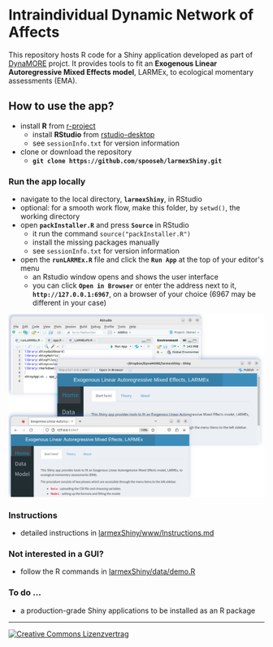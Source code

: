 # Intraindividual Dynamic Network of Affects
This repository hosts R code for a Shiny application developed as part of 
[DynaMORE](http://www.dynamore-project.eu) projct. It provides tools to fit an 
**Exogenous Linear Autoregressive Mixed Effects model**, LARMEx, to ecological 
momentary assessments (EMA). 

## How to use the app?
- install **R** from [r-project](https://www.r-project.org/)
    * install **RStudio** from [rstudio-desktop](https://posit.co/download/rstudio-desktop/)
    * see `sessionInfo.txt` for version information 
- clone or download the repository
    * **`git clone https://github.com/spooseh/larmexShiny.git`**
### Run the app locally
- navigate to the local directory, **`larmexShiny`**, in RStudio
- optional: for a smooth work flow, make this folder, by `setwd()`, the working directory 
- open **`packInstaller.R`** and press **`Source`** in RStudio
    * it run the command `source("packInstaller.R")` 
    * install the missing packages manually
    * see `sessionInfo.txt` for version information 
- open the **`runLARMEx.R`** file and click the **`Run App`** at the top of your editor's menu
    * an Rstudio window opens and shows the user interface
    * you can click **`Open in Browser`** or enter the address next to it, **`http://127.0.0.1:6967`**, on a browser of your choice (6967 may be different in your case)

<img src="./www/img/RunApp3.png" alt="RunApp.png" width="600"/>

<br>

### Instructions

- detailed instructions in [larmexShiny/www/Instructions.md](https://github.com/spooseh/larmexShiny/www/Instructions.md)

### Not interested in a GUI?
- follow the R commands in [larmexShiny/data/demo.R](larmexShiny/data/demo.R)

### To do ...
- a production-grade Shiny applications to be installed as an R package
 
<hr>
<a rel="license" href="http://creativecommons.org/licenses/by/4.0/">
<img style="right" alt="Creative Commons Lizenzvertrag" style="border-width:0" 
src="https://i.creativecommons.org/l/by/4.0/88x31.png"/></img></a>
